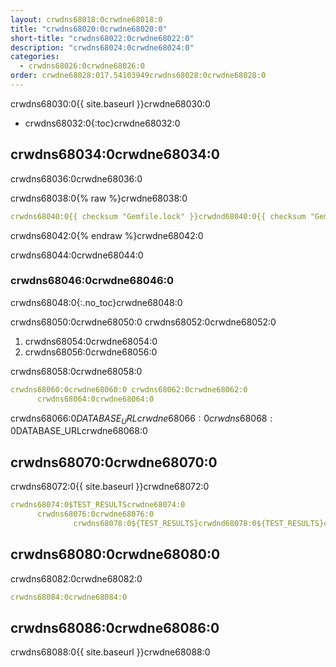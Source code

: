 ```yaml
---
layout: crwdns68018:0crwdne68018:0
title: "crwdns68020:0crwdne68020:0"
short-title: "crwdns68022:0crwdne68022:0"
description: "crwdns68024:0crwdne68024:0"
categories:
  - crwdns68026:0crwdne68026:0
order: crwdne68028:017.54103949crwdns68028:0crwdne68028:0
---
```

crwdns68030:0{{ site.baseurl }}crwdne68030:0

* crwdns68032:0{:toc}crwdne68032:0

## crwdns68034:0crwdne68034:0

crwdns68036:0crwdne68036:0

crwdns68038:0{% raw %}crwdne68038:0

```yaml
crwdns68040:0{{ checksum "Gemfile.lock" }}crwdnd68040:0{{ checksum "Gemfile.lock" }}crwdne68040:0
```

crwdns68042:0{% endraw %}crwdne68042:0

crwdns68044:0crwdne68044:0

### crwdns68046:0crwdne68046:0

crwdns68048:0{:.no_toc}crwdne68048:0

crwdns68050:0crwdne68050:0 crwdns68052:0crwdne68052:0

1. crwdns68054:0crwdne68054:0
2. crwdns68056:0crwdne68056:0

crwdns68058:0crwdne68058:0

```yaml
crwdns68060:0crwdne68060:0 crwdns68062:0crwdne68062:0
      crwdns68064:0crwdne68064:0
```

crwdns68066:0$DATABASE_URLcrwdne68066:0 crwdns68068:0$DATABASE_URLcrwdne68068:0

## crwdns68070:0crwdne68070:0

crwdns68072:0{{ site.baseurl }}crwdne68072:0

```yaml
crwdns68074:0$TEST_RESULTScrwdne68074:0
      crwdns68076:0crwdne68076:0
              crwdns68078:0${TEST_RESULTS}crwdnd68078:0${TEST_RESULTS}crwdnd68078:0${TEST_RESULTS}crwdne68078:0
```

## crwdns68080:0crwdne68080:0

crwdns68082:0crwdne68082:0

```yaml
crwdns68084:0crwdne68084:0
```

## crwdns68086:0crwdne68086:0

crwdns68088:0{{ site.baseurl }}crwdne68088:0